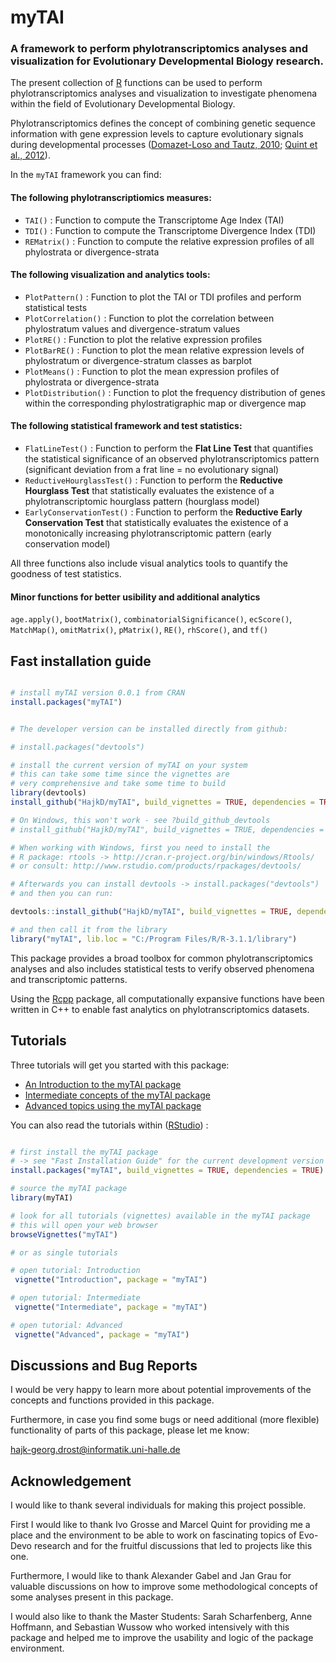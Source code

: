 myTAI
=====

### A framework to perform phylotranscriptomics analyses and visualization for Evolutionary Developmental Biology research.

The present collection of [R](http://cran.r-project.org/) functions can be used to perform phylotranscriptomics 
analyses and visualization to investigate phenomena within the field of Evolutionary Developmental Biology.
    
Phylotranscriptomics defines the concept of combining genetic sequence information with 
gene expression levels to capture evolutionary signals during developmental processes ([Domazet-Loso and Tautz, 2010](http://www.nature.com/nature/journal/v468/n7325/full/nature09632.html); [Quint et al., 2012](http://www.nature.com/nature/journal/v490/n7418/full/nature11394.html)).


In the `myTAI` framework you can find:

#### The following phylotranscriptiomics measures:

* `TAI()` : Function to compute the Transcriptome Age Index (TAI)
* `TDI()` : Function to compute the Transcriptome Divergence Index (TDI)
* `REMatrix()` : Function to compute the relative expression profiles of all phylostrata or divergence-strata

#### The following visualization and analytics tools:

* `PlotPattern()` : Function to plot the TAI or TDI profiles and perform statistical tests
* `PlotCorrelation()` : Function to plot the correlation between phylostratum values and divergence-stratum values
* `PlotRE()` : Function to plot the relative expression profiles
* `PlotBarRE()` : Function to plot the mean relative expression levels of phylostratum or divergence-stratum classes as barplot
* `PlotMeans()` : Function to plot the mean expression profiles of phylostrata or divergence-strata
* `PlotDistribution()` : Function to plot the frequency distribution of genes within the corresponding phylostratigraphic map or divergence map


#### The following statistical framework and test statistics:

* `FlatLineTest()` : Function to perform the __Flat Line Test__ that quantifies the statistical significance of an observed
phylotranscriptomics pattern (significant deviation from a frat line = no evolutionary signal)
* `ReductiveHourglassTest()` : Function to perform the __Reductive Hourglass Test__ that statistically evaluates the existence of a phylotranscriptomic hourglass pattern (hourglass model)
* `EarlyConservationTest()` : Function to perform the __Reductive Early Conservation Test__ that statistically evaluates the existence of a monotonically increasing phylotranscriptomic pattern (early conservation model)

All three functions also include visual analytics tools to quantify the goodness of test statistics.

#### Minor functions for better usibility and additional analytics

`age.apply()`, `bootMatrix()`, `combinatorialSignificance()`, `ecScore()`, `MatchMap()`, `omitMatrix()`, `pMatrix()`,
`RE()`, `rhScore()`, and `tf()`


## Fast installation guide

```r

# install myTAI version 0.0.1 from CRAN
install.packages("myTAI")


# The developer version can be installed directly from github:

# install.packages("devtools")

# install the current version of myTAI on your system
# this can take some time since the vignettes are
# very comprehensive and take some time to build
library(devtools)
install_github("HajkD/myTAI", build_vignettes = TRUE, dependencies = TRUE)

# On Windows, this won't work - see ?build_github_devtools
# install_github("HajkD/myTAI", build_vignettes = TRUE, dependencies = TRUE)

# When working with Windows, first you need to install the
# R package: rtools -> http://cran.r-project.org/bin/windows/Rtools/
# or consult: http://www.rstudio.com/products/rpackages/devtools/

# Afterwards you can install devtools -> install.packages("devtools")
# and then you can run:

devtools::install_github("HajkD/myTAI", build_vignettes = TRUE, dependencies = TRUE)

# and then call it from the library
library("myTAI", lib.loc = "C:/Program Files/R/R-3.1.1/library")

```

This package provides a broad toolbox for common phylotranscriptomics analyses and also includes statistical tests to verify observed phenomena and transcriptomic patterns.

Using the [Rcpp](http://cran.r-project.org/web/packages/Rcpp/index.html) package, 
all computationally expansive functions have been written in C++ 
to enable fast analytics on phylotranscriptomics datasets.


## Tutorials

Three tutorials will get you started with this package:

- [An Introduction to the myTAI package](https://github.com/HajkD/myTAI/blob/master/vignettes/Introduction.Rmd)
- [Intermediate concepts of the myTAI package](https://github.com/HajkD/myTAI/blob/master/vignettes/Intermediate.Rmd)
- [Advanced topics using the myTAI package](https://github.com/HajkD/myTAI/blob/master/vignettes/Advanced.Rmd)


You can also read the tutorials within ([RStudio](http://www.rstudio.com/)) :

```r

# first install the myTAI package 
# -> see "Fast Installation Guide" for the current development version
install.packages("myTAI", build_vignettes = TRUE, dependencies = TRUE)

# source the myTAI package
library(myTAI)

# look for all tutorials (vignettes) available in the myTAI package
# this will open your web browser
browseVignettes("myTAI")

# or as single tutorials

# open tutorial: Introduction
 vignette("Introduction", package = "myTAI")

# open tutorial: Intermediate
 vignette("Intermediate", package = "myTAI")

# open tutorial: Advanced
 vignette("Advanced", package = "myTAI")


```


## Discussions and Bug Reports

I would be very happy to learn more about potential improvements of the concepts and functions
provided in this package.

Furthermore, in case you find some bugs or need additional (more flexible) functionality of parts
of this package, please let me know:

hajk-georg.drost@informatik.uni-halle.de


## Acknowledgement

I would like to thank several individuals for making this project possible.

First I would like to thank Ivo Grosse and Marcel Quint for providing me a place
and the environment to be able to work on fascinating topics of Evo-Devo research and for the
fruitful discussions that led to projects like this one.

Furthermore, I would like to thank Alexander Gabel and Jan Grau for valuable discussions
on how to improve some methodological concepts of some analyses present in this package.

I would also like to thank the Master Students: Sarah Scharfenberg, Anne Hoffmann, and Sebastian Wussow
who worked intensively with this package and helped me to improve the usability and logic of the package environment.



